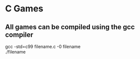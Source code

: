 # C Games

## All games can be compiled using the gcc compiler

gcc -std=c99 filename.c -0 filename   
./filename
